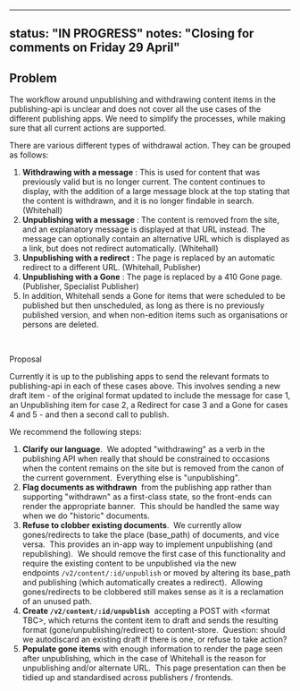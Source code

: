 &nbsp;

&nbsp;

---
status: "IN PROGRESS"
notes: "Closing for comments on Friday 29 April"
---

## Problem

The workflow around unpublishing and withdrawing content items in the publishing-api is unclear and does not cover all the use cases of the different publishing apps. We need to simplify the processes, while making sure that all current actions are supported.

There are various different types of withdrawal action. They can be grouped as follows:

1. **Withdrawing with a message** : This is used for content that was previously valid but is no longer current. The content continues to display, with the addition of a large message block at the top stating that the content is withdrawn, and it is no longer findable in search. (Whitehall)
2. **Unpublishing with a message** : The content is removed from the site, and an explanatory message is displayed at that URL instead. The message can optionally contain an alternative URL which is displayed as a link, but does not redirect automatically.&nbsp;(Whitehall)
3. **Unpublishing with a redirect** : The page is replaced by an automatic redirect to a different URL. (Whitehall, Publisher)
4. **Unpublishing with a Gone** : The page is replaced by a 410 Gone page. (Publisher, Specialist Publisher)
5. In addition, Whitehall sends a Gone for items that were scheduled to be published but then unscheduled, as long as there is no previously published version, and when non-edition items such as organisations or persons are deleted.

&nbsp;

Proposal

Currently it is up to the publishing apps to send the relevant formats to publishing-api in each of these cases above. This involves sending a new draft item - of the original format updated to include the message for case 1, an Unpublishing item for case 2, a Redirect for case 3 and a Gone for cases 4 and 5 - and then a second call to publish.

We recommend the following steps:

1. **Clarify our language**. &nbsp;We adopted "withdrawing" as a verb in the publishing API when really that should be constrained to occasions when the content remains on the site but is removed from the canon of the current government. &nbsp;Everything else is "unpublishing".
2. **Flag documents as withdrawn** &nbsp;from the publishing app rather than supporting "withdrawn" as a first-class state, so the front-ends can render the appropriate banner. &nbsp;This should be handled the same way when we do "historic" documents.
3. **Refuse to clobber existing documents**. &nbsp;We currently allow gones/redirects to take the place (base\_path) of documents, and vice versa. &nbsp;This provides an in-app way to implement unpublishing (and republishing). &nbsp;We should remove the first case of this functionality and require the existing content to be unpublished via the new endpoints&nbsp;`/v2/content/:id/unpublish` or moved by altering its base\_path and publishing (which automatically creates a redirect). &nbsp;Allowing gones/redirects to be clobbered still makes sense as it is a reclamation of an unused path.
4. **Create `/v2/content/:id/unpublish`** &nbsp;accepting a POST with \<format TBC\>, which returns the content item to draft and sends the resulting format (gone/unpublishing/redirect) to content-store. &nbsp;Question: should we autodiscard an existing draft if there is one, or refuse to take action?
5. **Populate gone items** with enough information to render the page seen after unpublishing, which in the case of Whitehall is the reason for unpublishing and/or alternate URL. &nbsp;This page presentation can then be tidied up and standardised across publishers / frontends.

&nbsp;

&nbsp;

&nbsp;

